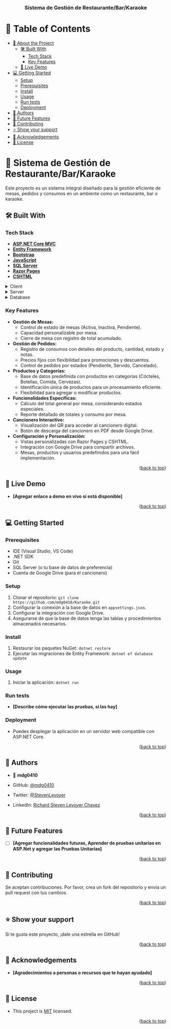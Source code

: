 ﻿<a name="readme-top"></a>

<div align="center">
  <h3><b>Sistema de Gestión de Restaurante/Bar/Karaoke</b></h3>
</div>

# 📗 Table of Contents

- [📖 About the Project](#about-project)
  - [🛠 Built With](#built-with)
    - [Tech Stack](#tech-stack)
    - [Key Features](#key-features)
  - [🚀 Live Demo](#live-demo)
- [💻 Getting Started](#getting-started)
  - [Setup](#setup)
  - [Prerequisites](#prerequisites)
  - [Install](#install)
  - [Usage](#usage)
  - [Run tests](#run-tests)
  - [Deployment](#triangular_flag_on_post-deployment)
- [👥 Authors](#authors)
- [🔭 Future Features](#future-features)
- [🤝 Contributing](#contributing)
- [⭐️ Show your support](#support)
- [🙏 Acknowledgements](#acknowledgements)
- [📝 License](#license)

# 📖 Sistema de Gestión de Restaurante/Bar/Karaoke <a name="about-project"></a>

Este proyecto es un sistema integral diseñado para la gestión eficiente de mesas, pedidos y consumos en un ambiente como un restaurante, bar o karaoke.

## 🛠 Built With <a name="built-with"></a>

### Tech Stack <a name="tech-stack"></a>

-   [**ASP.NET Core MVC**](https://dotnet.microsoft.com/en-us/apps/aspnet)
-   [**Entity Framework**](https://docs.microsoft.com/en-us/ef/)
-   [**Bootstrap**](https://getbootstrap.com/)
-   [**JavaScript**](https://www.javascript.com/)
-   [**SQL Server**](https://www.microsoft.com/en-us/sql-server)
-   [**Razor Pages**](https://docs.microsoft.com/en-us/aspnet/core/razor-pages/?view=aspnetcore-7.0&tabs=visual-studio)
-   [**CSHTML**](https://docs.microsoft.com/en-us/aspnet/core/mvc/views/razor?view=aspnetcore-7.0)

<details>
  <summary>Client</summary>
  <ul>
    <li><a href="https://getbootstrap.com/">Bootstrap</a></li>
    <li><a href="https://www.javascript.com/">JavaScript</a></li>
  </ul>
</details>

<details>
  <summary>Server</summary>
  <ul>
    <li><a href="https://dotnet.microsoft.com/en-us/apps/aspnet">ASP.NET Core MVC</a></li>
    <li><a href="https://docs.microsoft.com/en-us/ef/">Entity Framework</a></li>
  </ul>
</details>

<details>
<summary>Database</summary>
  <ul>
    <li><a href="https://www.microsoft.com/en-us/sql-server">SQL Server</a></li>
  </ul>
</details>

### Key Features <a name="key-features"></a>

-   **Gestión de Mesas:** 
    - Control de estado de mesas (Activa, Inactiva, Pendiente).
    - Capacidad personalizable por mesa.
    - Cierre de mesa con registro de total acumulado.
-   **Gestión de Pedidos:** 
    - Registro de consumos con detalles del producto, cantidad, estado y notas.
    - Precios fijos con flexibilidad para promociones y descuentos.
    - Control de pedidos por estados (Pendiente, Servido, Cancelado).
-   **Productos y Categorías:** 
    - Base de datos predefinida con productos en categorías (Cócteles, Botellas, Comida, Cervezas).
    - Identificación única de productos para un procesamiento eficiente.
    -  Flexibilidad para agregar o modificar productos.
-   **Funcionalidades Específicas:** 
    - Cálculo del total general por mesa, considerando estados especiales.
    - Reporte detallado de totales y consumo por mesa.
-   **Cancionero Interactivo:** 
    - Visualización del QR para acceder al cancionero digital.
    - Botón de descarga del cancionero en PDF desde Google Drive.
-   **Configuración y Personalización:** 
    - Vistas personalizadas con Razor Pages y CSHTML.
    - Integración con Google Drive para compartir archivos.
    -  Mesas, productos y usuarios predefinidos para una fácil implementación.

<p align="right">(<a href="#readme-top">back to top</a>)</p>

## 🚀 Live Demo <a name="live-demo"></a>

- **[Agregar enlace a demo en vivo si está disponible]**

<p align="right">(<a href="#readme-top">back to top</a>)</p>

## 💻 Getting Started <a name="getting-started"></a>

### Prerequisites

-   IDE (Visual Studio, VS Code)
-   .NET SDK
-   Git
-   SQL Server (o tu base de datos de preferencia)
-   Cuenta de Google Drive (para el cancionero)

### Setup

1.  Clonar el repositorio: `git clone https://github.com/mdg0410/Karaoke.git`
2.  Configurar la conexión a la base de datos en `appsettings.json`.
3.  Configurar la integración con Google Drive.
4.  Asegurarse de que la base de datos tenga las tablas y procedimientos almacenados necesarios.

### Install

1.  Restaurar los paquetes NuGet: `dotnet restore`
2.  Ejecutar las migraciones de Entity Framework: `dotnet ef database update`

### Usage

1.  Iniciar la aplicación: `dotnet run`

### Run tests

-   **[Describe cómo ejecutar las pruebas, si las hay]**

### Deployment

-   Puedes desplegar la aplicación en un servidor web compatible con ASP.NET Core.

<p align="right">(<a href="#readme-top">back to top</a>)</p>

## 👥 Authors <a name="authors"></a>

-   👤 **mdg0410**

-   GitHub: [@mdg0410](https://github.com/mdg0410/)
-   Twitter: [@StevenLevoyer](https://twitter.com/StevenLevoyer)
-   LinkedIn: [Richard Steven Levoyer Chavez](https://www.linkedin.com/in/richard-steven-levoyer-chavez-9b902525b/)

<p align="right">(<a href="#readme-top">back to top</a>)</p>

## 🔭 Future Features <a name="future-features"></a>

-   [ ] **[Agregar funcionalidades futuras, Aprender de pruebas unitarias en ASP.Net y agregar las Pruebas Unitarias]**

<p align="right">(<a href="#readme-top">back to top</a>)</p>

## 🤝 Contributing <a name="contributing"></a>

Se aceptan contribuciones. Por favor, crea un fork del repositorio y envía un pull request con tus cambios.

<p align="right">(<a href="#readme-top">back to top</a>)</p>

## ⭐️ Show your support <a name="support"></a>

Si te gusta este proyecto, ¡dale una estrella en GitHub!

<p align="right">(<a href="#readme-top">back to top</a>)</p>

## 🙏 Acknowledgements <a name="acknowledgements"></a>

-   **[Agradecimientos a personas o recursos que te hayan ayudado]**

<p align="right">(<a href="#readme-top">back to top</a>)</p>

## 📝 License <a name="license"></a>

-   This project is [MIT](https://github.com/mdg0410/Karaoke/blob/master/LICENSE.txt) licensed.

<p align="right">(<a href="#readme-top">back to top</a>)</p>
